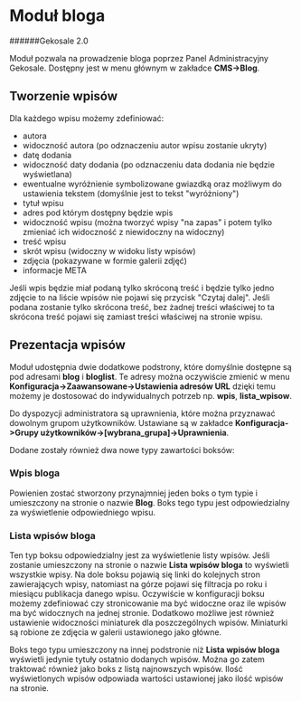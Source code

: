 Moduł bloga
===
######Gekosale 2.0

Moduł pozwala na prowadzenie bloga poprzez Panel Administracyjny Gekosale. Dostępny jest w menu głównym w zakładce **CMS->Blog**.

## Tworzenie wpisów
Dla każdego wpisu możemy zdefiniować:

* autora
* widoczność autora (po odznaczeniu autor wpisu zostanie ukryty)
* datę dodania
* widoczność daty dodania (po odznaczeniu data dodania nie będzie wyświetlana)
* ewentualne wyróżnienie symbolizowane gwiazdką oraz możliwym do ustawienia tekstem (domyślnie jest to tekst "wyróżniony")
* tytuł wpisu
* adres pod którym dostępny będzie wpis
* widoczność wpisu (można tworzyć wpisy "na zapas" i potem tylko zmieniać ich widoczność z niewidoczny na widoczny)
* treść wpisu
* skrót wpisu (widoczny w widoku listy wpisów)
* zdjęcia (pokazywane w formie galerii zdjęć)
* informacje META

Jeśli wpis będzie miał podaną tylko skróconą treść i będzie tylko jedno zdjęcie to na liście wpisów nie pojawi się przycisk "Czytaj dalej". Jeśli podana zostanie tylko skrócona treść, bez żadnej treści właściwej to ta skrócona treść pojawi się zamiast treści właściwej na stronie wpisu.

## Prezentacja wpisów
Moduł udostępnia dwie dodatkowe podstrony, które domyślnie dostępne są pod adresami **blog** i **bloglist**. Te adresy można oczywiście zmienić w menu **Konfiguracja->Zaawansowane->Ustawienia adresów URL** dzięki temu możemy je dostosować do indywidualnych potrzeb np. **wpis**, **lista_wpisow**.

Do dyspozycji administratora są uprawnienia, które można przyznawać dowolnym grupom użytkowników. Ustawiane są w zakładce **Konfiguracja->Grupy użytkowników->[wybrana_grupa]->Uprawnienia**.

Dodane zostały również dwa nowe typy zawartości boksów:
### Wpis bloga
Powienien zostać stworzony przynajmniej jeden boks o tym typie i umieszczony na stronie o nazwie **Blog**. Boks tego typu jest odpowiedzialny za wyświetlenie odpowiedniego wpisu.

### Lista wpisów bloga
Ten typ boksu odpowiedzialny jest za wyświetlenie listy wpisów. Jeśli zostanie umieszczony na stronie o nazwie **Lista wpisów bloga** to wyświetli wszystkie wpisy. Na dole boksu pojawią się linki do kolejnych stron zawierających wpisy, natomiast na górze pojawi się filtracja po roku i miesiącu publikacja danego wpisu. Oczywiście w konfiguracji boksu możemy zdefiniować czy stronicowanie ma być widoczne oraz ile wpisów ma być widocznych na jednej stronie. Dodatkowo możliwe jest również ustawienie widoczności miniaturek dla poszczególnych wpisów. Miniaturki są robione ze zdjęcia w galerii ustawionego jako główne.

Boks tego typu umieszczony na innej podstronie niż **Lista wpisów bloga** wyświetli jedynie tytuły ostatnio dodanych wpisów. Można go zatem traktować również jako boks z listą najnowszych wpisów. Ilość wyświetlonych wpisów odpowiada wartości ustawionej jako ilość wpisów na stronie.
